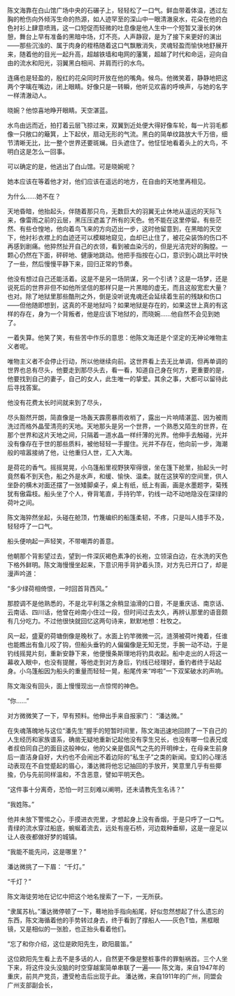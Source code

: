 陈文海靠在白山馆广场中央的石碾子上，轻轻松了一口气。鲜血带着体温，透过左胸的枪伤向外倾泻生命的热源，如人迹罕至的深山中一眼清澈泉水，花朵在他的白色衬衫上肆意喷溅，这一口短促而轻微的吐息像是他人生中一个短暂又漫长的休憩，舞台上早有准备的黑暗中场，灯不亮，人声静寂，是为了接下来更好的演出——那些沉浊的、属于肉身的桎梏随着这口气飘散消失，灵魂轻盈而愉快地舒展开来，随着他的目光一起升高，超越铁墙和电网的藩篱，超越了时代和命运，迎向自由的流水和阳光，羽翼黑白相间、并肩而行的水鸟。

连痛也是轻盈的，殷红的花朵同时开放在他的嘴角。候鸟。他微笑着，静静地把这两个字噙在嘴边，闭上眼睛。好像只是一转瞬，他听见欢喜的呼唤声，与她的名字一样清澈动人。

晓婉？他惊喜地睁开眼睛。天空湛蓝。



水鸟由远而近，拍打着云层飞掠过来，双翼到近处便大得好像车轮，每一片羽毛都像一只敞口的簸箕，上下起伏，扇动无形的气流。黑白的简单纹路放大千万倍，细节清晰无比，比一整个世界还要斑斓。日头遮住了。他怔怔地看着头上的大鸟，不明白这是怎么一回事。

可以确定的是，他逃出了白山馆。可是晓婉呢？

她本应该在等着他才对，他们应该在遥远的地方，在自由的天地里再相见。

为什么……她不在？

天地昏暗，他抬起头，伴随着那只鸟，无数巨大的羽翼无止休地从遥远的天际飞来，像雷雨之前的云层，黑压压遮盖了所有的天色。他不能在这里停留。有些茫然、有些仓惶地，他向着鸟飞来的方向迈出一步，这时他留意到，在黑暗的天空下，他衬衫衣襟上的血迹还可以模糊地窥见，血却已止住了，被花朵装饰的伤口不再感到剧痛。他猝然扯开自己的衣领，看到被血染污的，但是光洁完好的胸膛。一颗心仍然在下面，砰砰地、健康地跳动。他把手指按在心口，意识到心跳比平时快了一些，然后慢慢平静下来，回归正常的节奏。

他没有想过自己还能活着。这是不是另一场阴谋，另一个引诱？这是一场梦，还是说死后的世界非但不如他所坚信的那样只是一片黑暗的虚无，而且这般宽宏大量？也对。除了地狱里那些酷刑之外，倒是没听说鬼魂还会延续着生前的残缺和伤口——但他随即想到，这真的不是地狱吗？如果地狱是存在的，如果这世上真的有这样的存在，身为一个背叛者，他是应该下地狱的，而晓婉……他自然不会见到她了。

一着失算。他笑了笑，有些苦中作乐的意思：他陈文海还是个坚定的无神论唯物主义者呢。

唯物主义者不会停止行动，所以他继续向前。这世界看上去无比单调，但再单调的世界也总有尽头，他要走到那尽头去，看一看，知道自己身在何方，更重要的是，他要找到自己的妻子，自己的女人，此生唯一的挚爱。其余之事，大都可以留待此后寻找答案。

他没有花费太长时间就来到了尽头，

尽头豁然开朗，简直像是一场轰天霹雳暴雨收梢了，露出一片响晴湛蓝、因为被雨洗过而格外晶莹清亮的天地。天地那头是另一个世界，一个熟悉又陌生的世界，在那个世界和这片天地之间，只隔着一道水晶一样纤薄的光界。他伸手去触碰，光并没有像存在于世的那些质料，被他轻轻一手握住。光并不存在，他向前一步，海潮般的喧嚣接纳了他，让他重归人世，汇入大海。



是荷花的香气。摇摇晃晃，小乌篷船里视野狭窄得很，坐在篷下舱里，抬起头一时竟然看不到天色，船之外是水声，和缓、愉快、温柔。就在这狭窄的空间里，供人坐卧的横木对面还摆了一张矮脚桌子，桌上有纸，纸上有画，画是水墨题字，菊残犹有傲霜枝。船头坐了个人，脊背笔直，手持钓竿，钓线一动不动地隐没在深绿的荷叶之间。

陈文海猝然坐起，头碰在舱顶，竹篾编织的船篷柔韧，不疼，只是叫人措手不及，轻轻呼了一口气。

船头便响起一声轻笑，不带嘲弄的善意。

他朝那个背影望过去，望到一件深灰褐色素净的长袍，立领滚白边，在水洗的天色下格外鲜明。陈文海慢慢坐起来，下意识用手背护着头顶，对方先已开口了，却是漫声吟道：

“多少绿荷相倚恨，一时回首背西风。”

那腔调不是他熟悉的，不是北平利落之余稍显油滑的口音，不是重庆话、南京话、云南话、四川话，他曾在岭南小住过一段，但时间过去太久，再辨认那里的语音颇有几分吃力。不过他很快就回忆这两句诗来，默默地想：杜牧之。

风一起，盛夏的荷塘倒像是晚秋了。水面上钓竿微微一沉，涟漪被荷叶掩着，任谁也能瞧出有鱼儿咬了钩，但船头垂钓的人偏偏像是无知无觉，手腕一动不动，于是钓线摇晃片刻，重新安静下来，他便慢条斯理地将钓具收起。船中走出的人将这一幕收入眼中，也没有提醒，等他走到对方身后，钓线已经理好，垂钓者终于站起身。小乌篷船因为船头的重量而轻轻一晃，船尾传来“哗啦”一下双桨破水的声响。

陈文海没有回头，面上慢慢现出一点惊愕的神色。

“你……”

对方微微笑了一下，早有预料。他伸出手来自报家门： “潘达微。”



在失魂落魄地与这位“潘先生”握手的短暂时间里，陈文海迅速地回顾了一下自己的人生经历和家族谱系，确凿无疑地重新记起他没有孪生兄长，也没有哪一位表兄或者叔伯同自己的面目这般神似，他的父亲是倡风气之先的开明绅士，在母亲生前身后一直洁身自好，大约也不会闹出不着边际的“私生子”之类的新闻。变幻的心理活动表现在不自觉蹙起的眉心，潘达微将他忘记抽回的手放开，笑意里几乎有些揶揄，仍与先前同样温和，不含恶意，譬如平明天色。

“这件事十分离奇，恐怕一时三刻难以阐明，还未请教先生名讳？”

“我姓陈。”

他并未放下警惕之心，手摸进衣兜里，才想起身上没有香烟，于是只呼了一口气。青绿的流水穿过船底，蜿蜒着流去，远处有座石桥，河边栽种垂柳，这是一座足以让人夜夜都做好梦的城镇。

“我能不能先问，这是哪里？”

潘达微挑了一下眉： “千灯。”

“千灯？”

陈文海徒劳地在记忆中把这个地名搜索了一下，一无所获。

“隶属苏杭。”潘达微停顿了一下，蓦地抬手指向船尾，好似忽然想起了什么遗忘的东西，陈文海循着他的手势转过身去，终于看到了撑船人——灰色T恤，黑框眼镜，又是相似的一张脸，也正抬头看着他们。

“忘了和你介绍，这位是欧阳先生，欧阳晨笛。”



这位欧阳先生看上去不是多话的人，自然更不像是整桩事件的罪魁祸首。三个人坐下来，将这件没头没脑的时空穿越案简单串联了一遍——
陈文海，来自1947年的重庆，前共产党员，遭受枪击后出现于此。
潘达微，来自1911年的广州，同盟会广州支部副会长，
